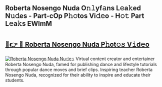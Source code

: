 ## Roberta Nosengo Nuda O𝚗𝚕yf𝚊ns L𝚎a𝚔ed N𝚞𝚍es - Part-cOp P𝚑𝚘tos Vi𝚍𝚎o - H𝚘𝚝 Part L𝚎a𝚔s EWlmM

# <h2><a href="http://kf0upbp.oniu.top/?m=Roberta+Nosengo+Nuda">🔗👉 🔴 Roberta Nosengo Nuda P𝚑ot𝚘𝚜 V𝚒d𝚎o</a></h2>

[![Roberta Nosengo Nuda Nu𝚍e𝚜](https://i.imgur.com/0qMVB7G.gif)](http://kf0upbp.oniu.top/?m=Roberta+Nosengo+Nuda)
Virtual content creator and entertainer Roberta Nosengo Nuda, famed for publishing dance and lifestyle tutorials through popular dance moves and brief clips. Inspiring teacher Roberta Nosengo Nuda, recognized for their ability to inspire and educate their students.  

